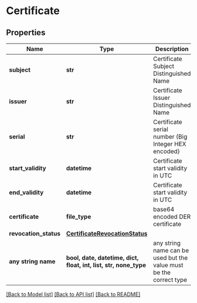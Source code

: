 # Certificate


## Properties
Name | Type | Description | Notes
------------ | ------------- | ------------- | -------------
**subject** | **str** | Certificate Subject Distinguished Name | [readonly] 
**issuer** | **str** | Certificate Issuer Distinguished Name | [readonly] 
**serial** | **str** | Certificate serial number (Big Integer HEX encoded) | [readonly] 
**start_validity** | **datetime** | Certificate start validity in UTC | [readonly] 
**end_validity** | **datetime** | Certificate start validity in UTC | [readonly] 
**certificate** | **file_type** | base64 encoded DER certificate | [readonly] 
**revocation_status** | [**CertificateRevocationStatus**](CertificateRevocationStatus.md) |  | [optional] 
**any string name** | **bool, date, datetime, dict, float, int, list, str, none_type** | any string name can be used but the value must be the correct type | [optional]

[[Back to Model list]](../README.md#documentation-for-models) [[Back to API list]](../README.md#documentation-for-api-endpoints) [[Back to README]](../README.md)


